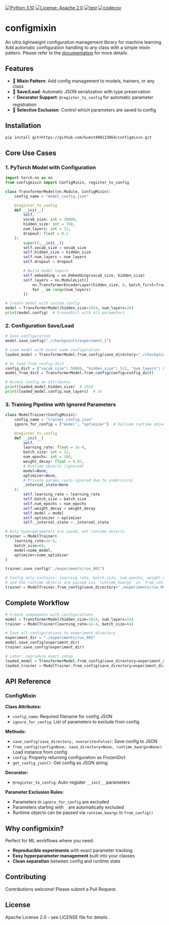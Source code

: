 [![Python 3.10](https://img.shields.io/badge/python-%203.10%20|%203.11%20|%203.12-blue.svg)](https://www.python.org/downloads/release/python-3100/)
[![License: Apache 2.0](https://img.shields.io/badge/License-Apache%202.0-blue.svg)](https://opensource.org/licenses/Apache-2.0)
[![test](https://github.com/Guest400123064/configmixin/actions/workflows/test.yaml/badge.svg)](https://github.com/Guest400123064/configmixin/actions/workflows/test.yaml)
[![codecov](https://codecov.io/gh/Guest400123064/configmixin/graph/badge.svg?token=IGRIRBHZ3U)](https://codecov.io/gh/Guest400123064/configmixin)

# configmixin

An ultra lightweight configuration management library for machine learning. Add automatic configuration handling to any class with a simple mixin pattern. Please refer to the [documentation](https://guest400123064.github.io/configmixin/) for more details.

## Features

- 🔗 **Mixin Pattern**: Add config management to models, trainers, or any class
- 💾 **Save/Load**: Automatic JSON serialization with type preservation
- ⚡ **Decorator Support**: `@register_to_config` for automatic parameter registration
- 🎯 **Selective Exclusion**: Control which parameters are saved to config

## Installation

```bash
pip install git+https://github.com/Guest400123064/configmixin.git
```

## Core Use Cases

### 1. PyTorch Model with Configuration

```python
import torch.nn as nn
from configmixin import ConfigMixin, register_to_config

class TransformerModel(nn.Module, ConfigMixin):
    config_name = "model_config.json"

    @register_to_config
    def __init__(
        self,
        vocab_size: int = 30000,
        hidden_size: int = 768,
        num_layers: int = 12,
        dropout: float = 0.1
    ):
        super().__init__()
        self.vocab_size = vocab_size
        self.hidden_size = hidden_size
        self.num_layers = num_layers
        self.dropout = dropout

        # Build model layers
        self.embedding = nn.Embedding(vocab_size, hidden_size)
        self.layers = nn.ModuleList([
            nn.TransformerEncoderLayer(hidden_size, 8, batch_first=True)
            for _ in range(num_layers)
        ])

# Create model with custom config
model = TransformerModel(hidden_size=1024, num_layers=24)
print(model.config)  # FrozenDict with all parameters
```

### 2. Configuration Save/Load

```python
# Save configuration
model.save_config("./checkpoints/experiment_1")

# Load model with exact same configuration
loaded_model = TransformerModel.from_config(save_directory="./checkpoints/experiment_1")

# Or load from config dict
config_dict = {"vocab_size": 50000, "hidden_size": 512, "num_layers": 6, "dropout": 0.2}
model_from_dict = TransformerModel.from_config(config=config_dict)

# Access config as attributes
print(loaded_model.hidden_size)  # 1024
print(loaded_model.config.num_layers)  # 24
```

### 3. Training Pipeline with Ignored Parameters

```python
class ModelTrainer(ConfigMixin):
    config_name = "trainer_config.json"
    ignore_for_config = ["model", "optimizer"]  # Exclude runtime objects

    @register_to_config
    def __init__(
        self,
        learning_rate: float = 1e-4,
        batch_size: int = 32,
        num_epochs: int = 100,
        weight_decay: float = 0.01,
        # Runtime objects (ignored)
        model=None,
        optimizer=None,
        # Private params (auto-ignored due to underscore)
        _internal_state=None
    ):
        self.learning_rate = learning_rate
        self.batch_size = batch_size
        self.num_epochs = num_epochs
        self.weight_decay = weight_decay
        self.model = model
        self.optimizer = optimizer
        self._internal_state = _internal_state

# Only hyperparameters are saved, not runtime objects
trainer = ModelTrainer(
    learning_rate=2e-4,
    batch_size=64,
    model=some_model,
    optimizer=some_optimizer
)

trainer.save_config("./experiments/run_001")

# Config only contains: learning_rate, batch_size, num_epochs, weight_decay
# and the runtime objects are passed via `runtime_kwargs` in `from_config()`
trainer = ModelTrainer.from_config(save_directory="./experiments/run_001", runtime_kwargs={"model": <some_model>})
```

## Complete Workflow

```python
# Create components with configurations
model = TransformerModel(hidden_size=1024, num_layers=24)
trainer = ModelTrainer(learning_rate=1e-4, batch_size=64)

# Save all configurations to experiment directory
experiment_dir = "./experiments/run_001"
model.save_config(experiment_dir)
trainer.save_config(experiment_dir)

# Later: reproduce exact setup
loaded_model = TransformerModel.from_config(save_directory=experiment_dir)
loaded_trainer = ModelTrainer.from_config(save_directory=experiment_dir, runtime_kwargs={"model": loaded_model})
```

## API Reference

### ConfigMixin

**Class Attributes:**
- `config_name`: Required filename for config JSON
- `ignore_for_config`: List of parameters to exclude from config

**Methods:**
- `save_config(save_directory, overwrite=False)`: Save config to JSON
- `from_config(config=None, save_directory=None, runtime_kwargs=None)`: Load instance from config
- `config`: Property returning configuration as FrozenDict
- `get_config_json()`: Get config as JSON string

**Decorator:**
- `@register_to_config`: Auto-register `__init__` parameters

**Parameter Exclusion Rules:**
- Parameters in `ignore_for_config` are excluded
- Parameters starting with `_` are automatically excluded
- Runtime objects can be passed via `runtime_kwargs` in `from_config()`

## Why configmixin?

Perfect for ML workflows where you need:
- **Reproducible experiments** with exact parameter tracking
- **Easy hyperparameter management** built into your classes
- **Clean separation** between config and runtime state

## Contributing

Contributions welcome! Please submit a Pull Request.

## License

Apache License 2.0 - see LICENSE file for details.
